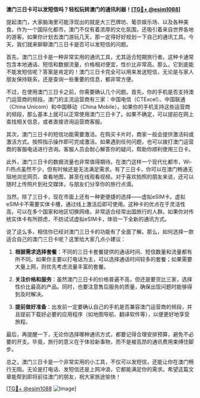 **澳门三日卡可以发短信吗？轻松玩转澳门的通讯利器！[[TG💪+ @esim1088](https://t.me/s/esim1088)]**

提起澳门，大家脑海里可能浮现出的就是大三巴牌坊、葡京娱乐场、以及各种美食。作为一个国际化都市，澳门不仅有着浓厚的文化氛围，还吸引着来自世界各地的游客。如果你计划去澳门游玩几天，那一定得好好规划一下自己的通讯工具。今天，我们就来聊聊澳门三日卡是否可以发短信的问题。

首先，澳门三日卡是一种非常实用的通讯工具，尤其适合短期旅行者。这种卡通常包含本地通话、短信和数据流量，价格相对便宜，性价比非常高。那么，它到底能不能发短信呢？答案是肯定的！澳门三日卡完全可以用来发送短信，无论是与家人朋友保持联系，还是查询一些重要的信息，都非常方便。

不过，在使用澳门三日卡之前，你需要确认几个问题。首先，你的手机是否支持澳门运营商的频段。澳门的主流运营商有三家：中国电信（CTExcel）、中国联通（China Unicom）和中国移动（China Mobile）。如果你的手机支持这些运营商的频段，那么基本上就可以正常使用澳门三日卡了。如果不确定，可以提前在网上查找相关信息，或者直接咨询运营商客服。

其次，澳门三日卡的短信功能需要激活。在购买卡片时，商家一般会提供激活码或激活方式。按照指示操作即可完成激活。如果遇到任何问题，也可以拨打澳门运营商的客服电话进行咨询。客服人员会耐心解答你的疑问，帮助你顺利使用三日卡。

此外，澳门三日卡的数据流量也非常值得期待。在澳门这样一个现代化都市，Wi-Fi热点虽然不少，但有时候还是无法满足需求。有了三日卡，你可以在澳门畅通无阻地浏览网页、查看地图，甚至在线观看视频。对于喜欢拍照的朋友来说，还可以随时上传照片到社交媒体，与朋友们分享你的旅行点滴。

当然，除了三日卡，现在市面上还有一种更便捷的选择——虚拟eSIM卡。虚拟eSIM卡不需要实体卡槽，通过线上激活后即可使用。这种卡的优点在于灵活性高，可以在多个国家和地区切换网络，非常适合经常出国旅行的人群。如果你对传统实体卡有所顾虑，不妨试试虚拟eSIM卡，体验一下全新的通讯方式。

说了这么多，相信你已经对澳门三日卡的功能有了全面了解。那么，如何选择一款适合自己的澳门三日卡呢？这里给大家几点小建议：

1. **根据需求选择套餐**：不同的三日卡套餐提供的通话时间、短信数量和流量都有所不同。如果你主要以打电话为主，可以选择通话时间较多的套餐；如果需要大量上网，则优先考虑流量丰富的套餐。

2. **关注价格和服务**：虽然澳门三日卡的价格普遍不高，但还是要货比三家，选择性价比最高的产品。同时，也要注意售后服务的质量，确保出现问题时能够得到及时解决。

3. **提前做好准备**：出发前一定要确认自己的手机是否兼容澳门运营商的频段，并且提前下载好必要的应用程序（如地图导航、翻译软件等），以便更好地享受旅程。

最后，再提醒一下，无论你选择哪种通讯方式，都要记得合理安排预算，避免不必要的开支。毕竟，旅行的意义在于体验新事物，而不是被高昂的通讯费用束缚住脚步。

总之，澳门三日卡是一个非常实用的小工具，不仅可以发短信，还能让你在澳门畅行无阻。无论是打电话、发短信还是上网冲浪，它都能满足你的需求。希望这篇文章能帮到即将前往澳门的朋友，祝大家旅途愉快！

[[TG💪+ @esim1088](https://t.me/s/esim1088) ![Image](https://i.postimg.cc/4NQfJmqS/Snipaste-2025-05-13-00-14-12.png)]